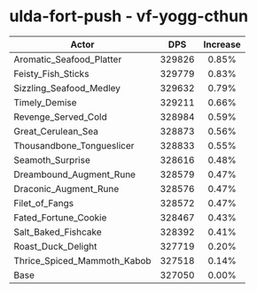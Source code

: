 # ulda-fort-push - vf-yogg-cthun
| Actor | DPS | Increase |
|---|:---:|:---:|
|Aromatic_Seafood_Platter|329826|0.85%|
|Feisty_Fish_Sticks|329779|0.83%|
|Sizzling_Seafood_Medley|329632|0.79%|
|Timely_Demise|329211|0.66%|
|Revenge_Served_Cold|328984|0.59%|
|Great_Cerulean_Sea|328873|0.56%|
|Thousandbone_Tongueslicer|328833|0.55%|
|Seamoth_Surprise|328616|0.48%|
|Dreambound_Augment_Rune|328579|0.47%|
|Draconic_Augment_Rune|328576|0.47%|
|Filet_of_Fangs|328572|0.47%|
|Fated_Fortune_Cookie|328467|0.43%|
|Salt_Baked_Fishcake|328392|0.41%|
|Roast_Duck_Delight|327719|0.20%|
|Thrice_Spiced_Mammoth_Kabob|327518|0.14%|
|Base|327050|0.00%|
